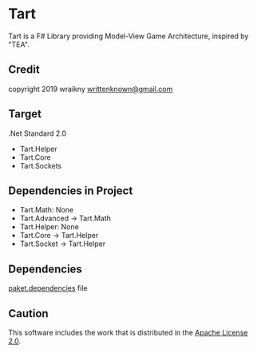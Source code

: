 # Tart
Tart is a F# Library providing Model-View Game Architecture, inspired by "TEA". 

## Credit
copyright 2019 wraikny
writtenknown@gmail.com

## Target
.Net Standard 2.0
* Tart.Helper
* Tart.Core
* Tart.Sockets

## Dependencies in Project
* Tart.Math: None
* Tart.Advanced -> Tart.Math
* Tart.Helper: None
* Tart.Core -> Tart.Helper
* Tart.Socket -> Tart.Helper


## Dependencies
[paket.dependencies](paket.dependencies) file  


## Caution
This software includes the work that is distributed in the [Apache License 2.0](http://www.apache.org/licenses/LICENSE-2.0).  